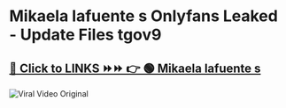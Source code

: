 
 # Mikaela lafuente s Onlyfans Leaked - Update Files tgov9

## <h2><a href="https://clipsfans.com/Mikaela_lafuente_s&ref=git">🔗 Click to LINKS ⏩⏩ 👉 🟢 Mikaela lafuente s </a></h2>

<a href="https://clipsfans.com/Mikaela_lafuente_s&ref=git" rel="nofollow" data-target="animated-image.originalLink"><img src="https://i.ibb.co.com/xMMVF88/686577567.gif" alt="Viral Video Original" style="max-width: 100%; display: inline-block;" data-target="animated-image.originalImage"></a>

